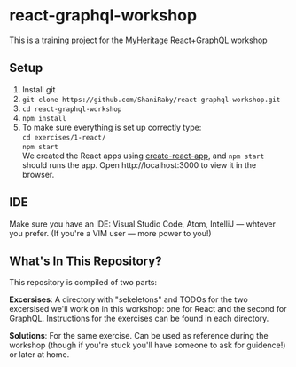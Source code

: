 # react-graphql-workshop
This is a training project for the MyHeritage React+GraphQL workshop


## Setup
1. Install git
2. `git clone https://github.com/ShaniRaby/react-graphql-workshop.git`
3. `cd react-graphql-workshop`
4. `npm install`
5. To make sure everything is set up correctly type:
   <br/>`cd exercises/1-react/`
   <br/>`npm start`
   <br/>We created the React apps using [create-react-app](https://github.com/facebook/create-react-app), and `npm start` should runs the app. Open http://localhost:3000 to view      it in the browser.

## IDE
Make sure you have an IDE: Visual Studio Code, Atom, IntelliJ — whtever you prefer.
(If you're a VIM user — more power to you!)

## What's In This Repository?
This repository is compiled of two parts:

**Excersises**: A directory with "sekeletons" and TODOs for the two excersised we'll work on in this workshop: one for React and the second for GraphQL. Instructions for the exercises can be found in each directory.

**Solutions**: For the same exercise. Can be used as reference during the workshop (though if you're stuck you'll have someone to ask for guidence!) or later at home.
